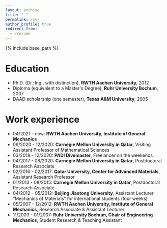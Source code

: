 ```yaml
---
layout: archive
title: " "
permalink: /cv/
author_profile: true
redirect_from:
  - /resume
---
```


{% include base_path %}

Education
======
* Ph.D. (Dr.-Ing., with distinction), **RWTH Aachen University**, 2012
* Diploma (equivalent to a Master's Degree), **Ruhr University Bochum**, 2007
* DAAD scholarship (one semester), **Texas A&M University**, 2005

Work experience
======
* 04/2021 - now: **RWTH Aachen University, Institute of General Mechanics**
* 09/2020 - 12/2020: **Carnegie Mellon University in Qatar**, Visiting Assistant Professor of Mathematical Sciences
* 03/2018 - 12/2020: **PADI Divemaster**, Freelancer on the weekends  
* 04/2017 - 08/2020: **Carnegie Mellon University in Qatar**, Postdoctoral Research Associate
* 02/2016 - 02/2017: **Qatar University, Center for Advanced Materials**, Assistant Research Professor
* 01/2013 - 08/2015: **Carnegie Mellon University in Qatar**, Postdoctoral Research Associate
* 04/2012 - 05/2012: **Beijing Jiaotong University**, Assistant Lecturer “Mechanics of Materials” for international students (four weeks)
* 05/2007 - 12/2012: **RWTH Aachen University, Institute of General Mechanics**, Research Associate & Assistant Lecturer
* 11/2003 - 01/2007: **Ruhr University Bochum, Chair of Engineering Mechanics**, Student Research & Teaching Assistant
 

  
